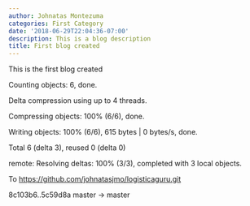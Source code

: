 ```yaml
---
author: Johnatas Montezuma
categories: First Category
date: '2018-06-29T22:04:36-07:00'
description: This is a blog description
title: First blog created
---
```

This is the first blog created

Counting objects: 6, done.

Delta compression using up to 4 threads.

Compressing objects: 100% (6/6), done.

Writing objects: 100% (6/6), 615 bytes | 0 bytes/s, done.

Total 6 (delta 3), reused 0 (delta 0)

remote: Resolving deltas: 100% (3/3), completed with 3 local objects.

To https://github.com/johnatasjmo/logisticaguru.git

   8c103b6..5c59d8a  master -> master
